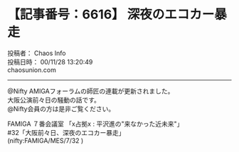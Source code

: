 # 【記事番号：6616】 深夜のエコカー暴走

投稿者： Chaos Info  
投稿日時： 00/11/28 13:20:49  
chaosunion.com

---

  
@Nifty AMIGAフォーラムの師匠の連載が更新されました。  
大阪公演前々日の騒動の話です。  
@Nifty会員の方は是非ご覧ください。  
  
FAMIGA ７番会議室 「x占拠x : 平沢進の"来なかった近未来"」  
#32「大阪前々日、深夜のエコカー暴走」  
(nifty:FAMIGA/MES/7/32 )